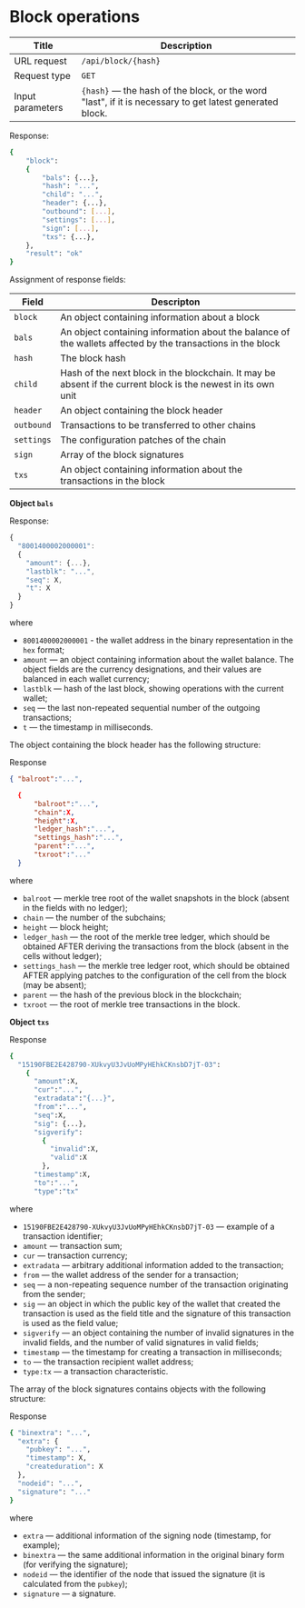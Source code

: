 # Block operations

| Title           | Description                                                                                             |
|-----------------|---------------------------------------------------------------------------------------------------------|
| URL request     | `/api/block/{hash}`                                                                                     |
| Request type    | `GET`                                                                                                   |
| Input parameters | `{hash}` — the hash of the block, or the word "last", if it is necessary to get latest generated block. |

Response:

```bash
{
    "block":
    {
        "bals": {...},
        "hash": "...",
        "child": "...",
        "header": {...},
        "outbound": [...],
        "settings": [...],
        "sign": [...],
        "txs": {...},
    },
    "result": "ok"
}
```

Assignment of response fields:

| Field      | Descripton                                                                                                    |
|------------|---------------------------------------------------------------------------------------------------------------|
| `block`    | An object containing information about a block                                                                |
| `bals`     | An object containing information about the balance of the wallets affected by the transactions in the block   |
| `hash`     | The block hash                                                                                                |
| `child`    | Hash of the next block in the blockchain. It may be absent if the current block is the newest in its own unit |
| `header`   | An object containing the block header                                                                         |
| `outbound` | Transactions to be transferred to other chains                                                                |
| `settings` | The configuration patches of the chain                                                                        |
| `sign`     | Array of the block signatures                                                                                 |
| `txs`      | An object containing information about the transactions in the block                                          |

**Object `bals`**

Response:

```javascript
{
  "8001400002000001":
  {
    "amount": {...},
    "lastblk": "...",
    "seq": Х,
    "t": Х
  }
}
```

where

- `8001400002000001` - the wallet address in the binary representation in the `hex` format;
- `amount` — an object containing information about the wallet balance. The object fields are the currency designations, and their values are balanced in each wallet currency;
- `lastblk` — hash of the last block, showing operations with the current wallet;
- `seq` — the last non-repeated sequential number of the outgoing transactions;
- `t` — the timestamp in milliseconds.

The object containing the block header has the following structure:

Response

```json
{ "balroot":"...",

  {
      "balroot":"...",
      "chain":Х,
      "height":Х,
      "ledger_hash":"...",
      "settings_hash":"...",
      "parent":"...",
      "txroot":"..."
  }
```

where

- `balroot` — merkle tree root of the wallet snapshots in the block (absent in the fields with no ledger);
- `chain` — the number of the subchains;
- `height` — block height;
- `ledger_hash` — the root of the merkle tree ledger, which should be obtained AFTER deriving the transactions from the block (absent in the cells without ledger);
- `settings_hash` — the merkle tree ledger root, which should be obtained AFTER applying patches to the configuration of the cell from the block (may be absent);
- `parent` — the hash of the previous block in the blockchain;
- `txroot` — the root of merkle tree transactions in the block.

**Object `txs`**

Response

```bash
{
  "15190FBE2E428790-XUkvyU3JvUoMPyHEhkCKnsbD7jT-03":
    {
      "amount":Х,
      "cur":"...",
      "extradata":"{...}",
      "from":"...",
      "seq":Х,
      "sig": {...},
      "sigverify":
        {
          "invalid":Х,
          "valid":Х
        },
      "timestamp":Х,
      "to":"...",
      "type":"tx"
```

where

- `15190FBE2E428790-XUkvyU3JvUoMPyHEhkCKnsbD7jT-03` — example of a transaction identifier;
- `amount` — transaction sum;
- `cur` — transaction currency;
- `extradata` — arbitrary additional information added to the transaction;
- `from` — the wallet address of the sender for a transaction;
- `seq` — a non-repeating sequence number of the transaction originating from the sender;
- `sig` — an object in which the public key of the wallet that created the transaction is used as the field title and the signature of this transaction is used as the field value;
- `sigverify` — an object containing the number of invalid signatures in the invalid fields, and the number of valid signatures in valid fields;
- `timestamp` — the timestamp for creating a transaction in milliseconds;
- `to` — the transaction recipient wallet address;
- `type:tx` — a transaction characteristic.

The array of the block signatures contains objects with the following structure:

Response

```bash
{ "binextra": "...",
  "extra": {
    "pubkey": "...",
    "timestamp": Х,
    "createduration": Х
  },
  "nodeid": "...",
  "signature": "..."
}
```

where

- `extra` — additional information of the signing node (timestamp, for example);
- `binextra` — the same additional information in the original binary form (for verifying the signature);
- `nodeid` — the identifier of the node that issued the signature (it is calculated from the `pubkey`);
- `signature` — a signature.
